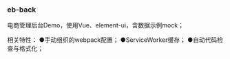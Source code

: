 ### eb-back

电商管理后台Demo，使用Vue、element-ui，含数据示例mock；

相关特性：
●手动组织的webpack配置；
●ServiceWorker缓存；
●自动代码检查与格式化；



